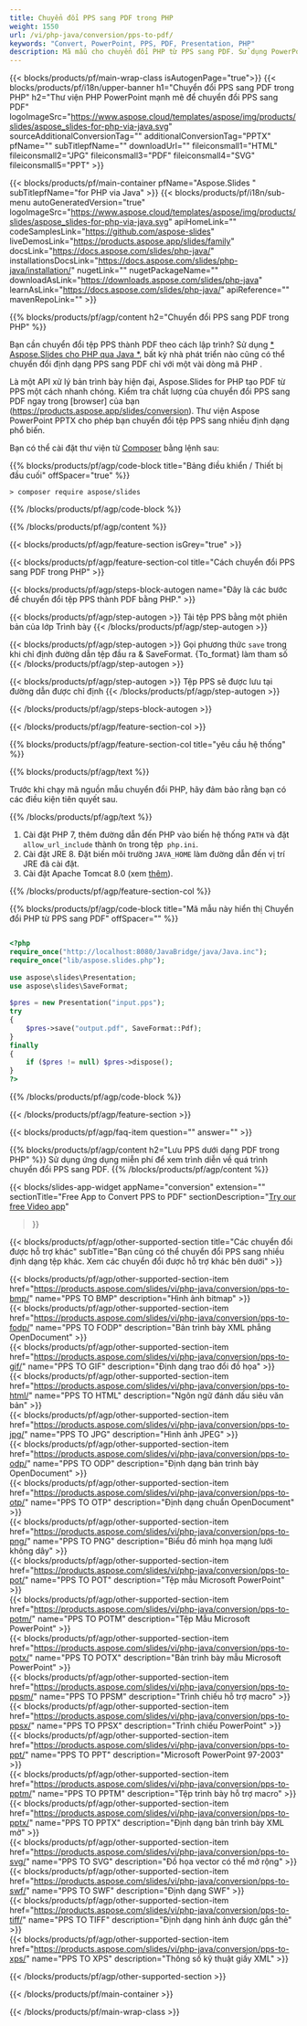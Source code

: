 ```yaml
---
title: Chuyển đổi PPS sang PDF trong PHP
weight: 1550
url: /vi/php-java/conversion/pps-to-pdf/ 
keywords: "Convert, PowerPoint, PPS, PDF, Presentation, PHP"
description: Mã mẫu cho chuyển đổi PHP từ PPS sang PDF. Sử dụng PowerPoint PHP API để chuyển đổi hàng loạt tệp PPS sang tệp PDF.
---
```


{{< blocks/products/pf/main-wrap-class isAutogenPage="true">}}
{{< blocks/products/pf/i18n/upper-banner h1="Chuyển đổi PPS sang PDF trong PHP" h2="Thư viện PHP PowerPoint mạnh mẽ để chuyển đổi PPS sang PDF" logoImageSrc="https://www.aspose.cloud/templates/aspose/img/products/slides/aspose_slides-for-php-via-java.svg" sourceAdditionalConversionTag="" additionalConversionTag="PPTX" pfName="" subTitlepfName="" downloadUrl="" fileiconsmall1="HTML" fileiconsmall2="JPG" fileiconsmall3="PDF" fileiconsmall4="SVG" fileiconsmall5="PPT" >}}

{{< blocks/products/pf/main-container pfName="Aspose.Slides " subTitlepfName="for PHP via Java" >}}
{{< blocks/products/pf/i18n/sub-menu autoGeneratedVersion="true" logoImageSrc="https://www.aspose.cloud/templates/aspose/img/products/slides/aspose_slides-for-php-via-java.svg" apiHomeLink="" codeSamplesLink="https://github.com/aspose-slides" liveDemosLink="https://products.aspose.app/slides/family" docsLink="https://docs.aspose.com/slides/php-java/" installationsDocsLink="https://docs.aspose.com/slides/php-java/installation/" nugetLink="" nugetPackageName="" downloadAsLink="https://downloads.aspose.com/slides/php-java" learnAsLink="https://docs.aspose.com/slides/php-java/" apiReference="" mavenRepoLink="" >}}

{{% blocks/products/pf/agp/content h2="Chuyển đổi PPS sang PDF trong PHP" %}}

Bạn cần chuyển đổi tệp PPS thành PDF theo cách lập trình? Sử dụng [* Aspose.Slides cho PHP qua Java *](https://products.aspose.com/slides/vi/php-java/), bất kỳ nhà phát triển nào cũng có thể chuyển đổi định dạng PPS sang PDF chỉ với một vài dòng mã PHP .

Là một API xử lý bản trình bày hiện đại, Aspose.Slides for PHP tạo PDF từ PPS một cách nhanh chóng. Kiểm tra chất lượng của chuyển đổi PPS sang PDF ngay trong [browser] của bạn (https://products.aspose.app/slides/conversion). Thư viện Aspose PowerPoint PPTX cho phép bạn chuyển đổi tệp PPS sang nhiều định dạng phổ biến.

Bạn có thể cài đặt thư viện từ [Composer](https://packagist.org/packages/aspose/slides) bằng lệnh sau:

{{% blocks/products/pf/agp/code-block title="Bảng điều khiển / Thiết bị đầu cuối" offSpacer="true" %}}

```console
> composer require aspose/slides 

```

{{% /blocks/products/pf/agp/code-block %}}

{{% /blocks/products/pf/agp/content %}}

{{< blocks/products/pf/agp/feature-section isGrey="true" >}}

{{< blocks/products/pf/agp/feature-section-col title="Cách chuyển đổi PPS sang PDF trong PHP" >}}

{{< blocks/products/pf/agp/steps-block-autogen name="Đây là các bước để chuyển đổi tệp PPS thành PDF bằng PHP." >}}

{{< blocks/products/pf/agp/step-autogen >}}
Tải tệp PPS bằng một phiên bản của lớp Trình bày
{{< /blocks/products/pf/agp/step-autogen >}}

{{< blocks/products/pf/agp/step-autogen >}}
Gọi phương thức `save` trong khi chỉ định đường dẫn tệp đầu ra & SaveFormat. {To_format} làm tham số
{{< /blocks/products/pf/agp/step-autogen >}}

{{< blocks/products/pf/agp/step-autogen >}}
Tệp PPS sẽ được lưu tại đường dẫn được chỉ định
{{< /blocks/products/pf/agp/step-autogen >}}

{{< /blocks/products/pf/agp/steps-block-autogen >}}

{{< /blocks/products/pf/agp/feature-section-col >}}

{{% blocks/products/pf/agp/feature-section-col title="yêu cầu hệ thống" %}}

{{% blocks/products/pf/agp/text %}}

 Trước khi chạy mã nguồn mẫu chuyển đổi PHP, hãy đảm bảo rằng bạn có các điều kiện tiên quyết sau.

{{% /blocks/products/pf/agp/text %}}

1. Cài đặt PHP 7, thêm đường dẫn đến PHP vào biến hệ thống `PATH` và đặt` allow_url_include` thành `On` trong tệp` php.ini`.
1. Cài đặt JRE 8. Đặt biến môi trường `JAVA_HOME` làm đường dẫn đến vị trí JRE đã cài đặt.
1. Cài đặt Apache Tomcat 8.0 (xem [thêm](https://docs.aspose.com/slides/php-java/installation/)). 

{{% /blocks/products/pf/agp/feature-section-col %}}

{{% blocks/products/pf/agp/code-block title="Mã mẫu này hiển thị Chuyển đổi PHP từ PPS sang PDF" offSpacer="" %}}

```php

<?php
require_once("http://localhost:8080/JavaBridge/java/Java.inc");
require_once("lib/aspose.slides.php");
 
use aspose\slides\Presentation;
use aspose\slides\SaveFormat;
 
$pres = new Presentation("input.pps");
try
{
    $pres->save("output.pdf", SaveFormat::Pdf);
}
finally
{
    if ($pres != null) $pres->dispose();
}
?>

```
{{% /blocks/products/pf/agp/code-block %}}

{{< /blocks/products/pf/agp/feature-section >}}

{{< blocks/products/pf/agp/faq-item question="" answer="" >}}
 
{{% blocks/products/pf/agp/content h2="Lưu PPS dưới dạng PDF trong PHP" %}}
Sử dụng ứng dụng miễn phí để xem trình diễn về quá trình chuyển đổi PPS sang PDF. 
{{% /blocks/products/pf/agp/content %}}

<!-- aboutfile Starts -->

{{< blocks/slides-app-widget 
appName="conversion"
extension=""
sectionTitle="Free App to Convert PPS to PDF" 
sectionDescription="[Try our free Video app](https://products.aspose.app/slides/video/)" 
>}}

<!-- aboutfile Ends -->

{{< blocks/products/pf/agp/other-supported-section title="Các chuyển đổi được hỗ trợ khác" subTitle="Bạn cũng có thể chuyển đổi PPS sang nhiều định dạng tệp khác. Xem các chuyển đổi được hỗ trợ khác bên dưới" >}}

{{< blocks/products/pf/agp/other-supported-section-item href="https://products.aspose.com/slides/vi/php-java/conversion/pps-to-bmp/" name="PPS TO BMP" description="Hình ảnh bitmap" >}}  
{{< blocks/products/pf/agp/other-supported-section-item href="https://products.aspose.com/slides/vi/php-java/conversion/pps-to-fodp/" name="PPS TO FODP" description="Bản trình bày XML phẳng OpenDocument" >}}  
{{< blocks/products/pf/agp/other-supported-section-item href="https://products.aspose.com/slides/vi/php-java/conversion/pps-to-gif/" name="PPS TO GIF" description="Định dạng trao đổi đồ họa" >}}  
{{< blocks/products/pf/agp/other-supported-section-item href="https://products.aspose.com/slides/vi/php-java/conversion/pps-to-html/" name="PPS TO HTML" description="Ngôn ngữ đánh dấu siêu văn bản" >}}  
{{< blocks/products/pf/agp/other-supported-section-item href="https://products.aspose.com/slides/vi/php-java/conversion/pps-to-jpg/" name="PPS TO JPG" description="Hình ảnh JPEG" >}}  
{{< blocks/products/pf/agp/other-supported-section-item href="https://products.aspose.com/slides/vi/php-java/conversion/pps-to-odp/" name="PPS TO ODP" description="Định dạng bản trình bày OpenDocument" >}}  
{{< blocks/products/pf/agp/other-supported-section-item href="https://products.aspose.com/slides/vi/php-java/conversion/pps-to-otp/" name="PPS TO OTP" description="Định dạng chuẩn OpenDocument" >}}  
{{< blocks/products/pf/agp/other-supported-section-item href="https://products.aspose.com/slides/vi/php-java/conversion/pps-to-png/" name="PPS TO PNG" description="Biểu đồ minh họa mạng lưới không dây" >}}  
{{< blocks/products/pf/agp/other-supported-section-item href="https://products.aspose.com/slides/vi/php-java/conversion/pps-to-pot/" name="PPS TO POT" description="Tệp mẫu Microsoft PowerPoint" >}}  
{{< blocks/products/pf/agp/other-supported-section-item href="https://products.aspose.com/slides/vi/php-java/conversion/pps-to-potm/" name="PPS TO POTM" description="Tệp Mẫu Microsoft PowerPoint" >}}  
{{< blocks/products/pf/agp/other-supported-section-item href="https://products.aspose.com/slides/vi/php-java/conversion/pps-to-potx/" name="PPS TO POTX" description="Bản trình bày mẫu Microsoft PowerPoint" >}}  
{{< blocks/products/pf/agp/other-supported-section-item href="https://products.aspose.com/slides/vi/php-java/conversion/pps-to-ppsm/" name="PPS TO PPSM" description="Trình chiếu hỗ trợ macro" >}}  
{{< blocks/products/pf/agp/other-supported-section-item href="https://products.aspose.com/slides/vi/php-java/conversion/pps-to-ppsx/" name="PPS TO PPSX" description="Trình chiếu PowerPoint" >}}  
{{< blocks/products/pf/agp/other-supported-section-item href="https://products.aspose.com/slides/vi/php-java/conversion/pps-to-ppt/" name="PPS TO PPT" description="Microsoft PowerPoint 97-2003" >}}  
{{< blocks/products/pf/agp/other-supported-section-item href="https://products.aspose.com/slides/vi/php-java/conversion/pps-to-pptm/" name="PPS TO PPTM" description="Tệp trình bày hỗ trợ macro" >}}  
{{< blocks/products/pf/agp/other-supported-section-item href="https://products.aspose.com/slides/vi/php-java/conversion/pps-to-pptx/" name="PPS TO PPTX" description="Định dạng bản trình bày XML mở" >}}  
{{< blocks/products/pf/agp/other-supported-section-item href="https://products.aspose.com/slides/vi/php-java/conversion/pps-to-svg/" name="PPS TO SVG" description="Đồ họa vector có thể mở rộng" >}}  
{{< blocks/products/pf/agp/other-supported-section-item href="https://products.aspose.com/slides/vi/php-java/conversion/pps-to-swf/" name="PPS TO SWF" description="Định dạng SWF" >}}  
{{< blocks/products/pf/agp/other-supported-section-item href="https://products.aspose.com/slides/vi/php-java/conversion/pps-to-tiff/" name="PPS TO TIFF" description="Định dạng hình ảnh được gắn thẻ" >}}  
{{< blocks/products/pf/agp/other-supported-section-item href="https://products.aspose.com/slides/vi/php-java/conversion/pps-to-xps/" name="PPS TO XPS" description="Thông số kỹ thuật giấy XML" >}}  


{{< /blocks/products/pf/agp/other-supported-section >}}

{{< /blocks/products/pf/main-container >}}
    
{{< /blocks/products/pf/main-wrap-class >}}